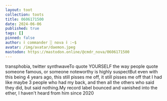```yaml
---
layout: toot
collection: toots
title: 0606171500
date: 2024-06-06
published: true
tags: []
pinned: false
author: ⸸ commander ░ nova ⸸ :~$
avatar: /img/avatar/daemon.jpeg
mastodon: https://mastodon.online/@cmdr_nova/0606171500
---
```


transphobia, twitter synthwaveTo quote YOURSELF the way people quote someone famous, or someone noteworthy is highly suspectBut even with this being 4 years ago, this still pisses me off, it still pisses me off that I had like maybe 3 people who had my back, and then all the others who said they did, but said nothing.My record label bounced and vanished into the ether, I haven't heard from him since 2020
